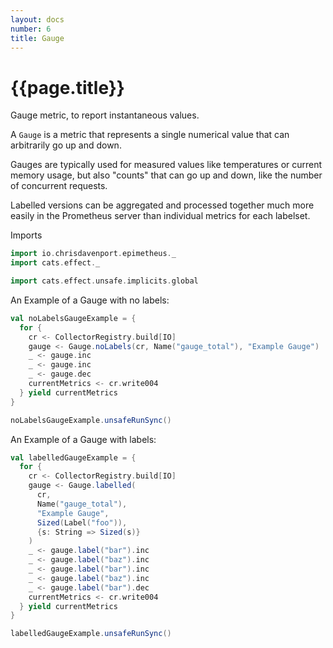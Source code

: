 ```yaml
---
layout: docs
number: 6
title: Gauge
---
```


# {{page.title}}

Gauge metric, to report instantaneous values.

A `Gauge` is a metric that represents a single numerical value that can arbitrarily go up and down.

Gauges are typically used for measured values like temperatures or current memory usage, but also "counts" that can go up and down, like the number of concurrent requests.

Labelled versions can be aggregated and processed together much more easily in the Prometheus
server than individual metrics for each labelset.

Imports

```scala mdoc:silent
import io.chrisdavenport.epimetheus._
import cats.effect._

import cats.effect.unsafe.implicits.global
```

An Example of a Gauge with no labels:

```scala mdoc
val noLabelsGaugeExample = {
  for {
    cr <- CollectorRegistry.build[IO]
    gauge <- Gauge.noLabels(cr, Name("gauge_total"), "Example Gauge")
    _ <- gauge.inc
    _ <- gauge.inc
    _ <- gauge.dec
    currentMetrics <- cr.write004
  } yield currentMetrics
}

noLabelsGaugeExample.unsafeRunSync()
```

An Example of a Gauge with labels:

```scala mdoc
val labelledGaugeExample = {
  for {
    cr <- CollectorRegistry.build[IO]
    gauge <- Gauge.labelled(
      cr,
      Name("gauge_total"),
      "Example Gauge",
      Sized(Label("foo")),
      {s: String => Sized(s)}
    )
    _ <- gauge.label("bar").inc
    _ <- gauge.label("baz").inc
    _ <- gauge.label("bar").inc
    _ <- gauge.label("baz").inc
    _ <- gauge.label("bar").dec
    currentMetrics <- cr.write004
  } yield currentMetrics
}

labelledGaugeExample.unsafeRunSync()
```
